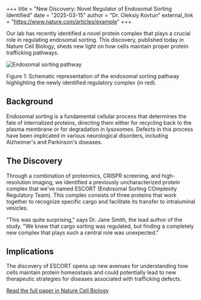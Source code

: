 +++
title = "New Discovery: Novel Regulator of Endosomal Sorting Identified"
date = "2025-03-15"
author = "Dr. Oleksiy Kovtun"
external_link = "https://www.nature.com/articles/example"
+++

Our lab has recently identified a novel protein complex that plays a crucial role in regulating endosomal sorting. This discovery, published today in Nature Cell Biology, sheds new light on how cells maintain proper protein trafficking pathways.

<div class="blog-figure">
  <img src="/img/blog/endosomal-sorting.jpg" alt="Endosomal sorting pathway">
  <p class="caption">Figure 1: Schematic representation of the endosomal sorting pathway highlighting the newly identified regulatory complex (in red).</p>
</div>

## Background

Endosomal sorting is a fundamental cellular process that determines the fate of internalized proteins, directing them either for recycling back to the plasma membrane or for degradation in lysosomes. Defects in this process have been implicated in various neurological disorders, including Alzheimer's and Parkinson's diseases.

## The Discovery

Through a combination of proteomics, CRISPR screening, and high-resolution imaging, we identified a previously uncharacterized protein complex that we've named ESCORT (Endosomal Sorting COmplexity Regulatory Team). This complex consists of three proteins that work together to recognize specific cargo and facilitate its transfer to intraluminal vesicles.

"This was quite surprising," says Dr. Jane Smith, the lead author of the study. "We knew that cargo sorting was regulated, but finding a completely new complex that plays such a central role was unexpected."

## Implications

The discovery of ESCORT opens up new avenues for understanding how cells maintain protein homeostasis and could potentially lead to new therapeutic strategies for diseases associated with trafficking defects.

<a href="https://www.nature.com/articles/example" target="_blank" class="external-link">Read the full paper in Nature Cell Biology</a>